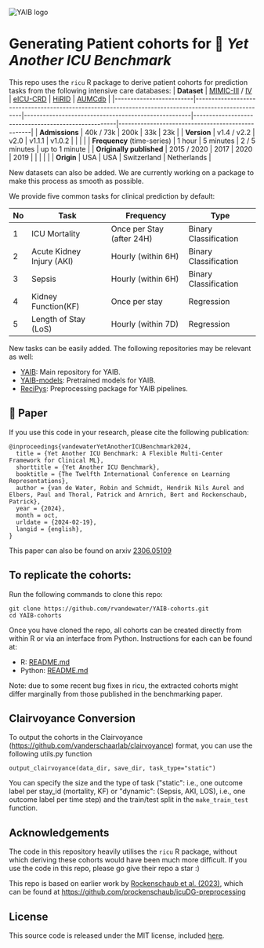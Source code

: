 ![YAIB logo](https://github.com/rvandewater/YAIB/blob/development/docs/figures/yaib_logo.png)
# Generating Patient cohorts for 🧪 _Yet Another ICU Benchmark_


This repo uses the `ricu` R package to derive patient cohorts for prediction tasks from the following intensive care databases: 
| **Dataset**                 | [MIMIC-III](https://physionet.org/content/mimiciii/) / [IV](https://physionet.org/content/mimiciv/) | [eICU-CRD](https://physionet.org/content/eicu-crd/) | [HiRID](https://physionet.org/content/hirid/1.1.1/) | [AUMCdb](https://doi.org/10.17026/dans-22u-f8vd) |
|-------------------------|-----------------------------------------------------------------------------------------------------|-----------------------------------------------------|-----------------------------------------------------|--------------------------------------------------|
| **Admissions**              | 40k / 73k                                                                                           | 200k                                                | 33k                                                 | 23k                                              |
| **Version**                 | v1.4 / v2.2                                                                                         | v2.0                                                | v1.1.1                                              | v1.0.2                                           |                                                     |                                                     |                                                  |
| **Frequency** (time-series) | 1 hour                                                                                              | 5 minutes                                           | 2 / 5 minutes                                       | up to 1 minute                                   |
| **Originally published**    | 2015  / 2020                                                                                        | 2017                                                | 2020                                                | 2019                                             |                                                                                                     |                                                     |                                                     |                                                  |
| **Origin**                  | USA                                                                                                 | USA                                                 | Switzerland                                         | Netherlands                                      |

New datasets can also be added. We are currently working on a package to make this process as smooth as possible.
<!-- * [AUMCdb](https://github.com/AmsterdamUMC/AmsterdamUMCdb)
* [HiRID](https://hirid.intensivecare.ai/)
* [eICU](https://eicu-crd.mit.edu/)
* [MIMIC IV](https://mimic.mit.edu/) -->
We provide five common tasks for clinical prediction by default:

| No  | Task                 | Frequency        | Type                                | 
|-----|---------------------------|--------------------|-------------------------------------|
| 1   | ICU Mortality             | Once per Stay (after 24H) | Binary Classification  |
| 2   | Acute Kidney Injury (AKI) | Hourly (within 6H) | Binary Classification |
| 3   | Sepsis                    | Hourly (within 6H) | Binary Classification |
| 4   | Kidney Function(KF)       | Once per stay | Regression |
| 5   | Length of Stay (LoS)      | Hourly (within 7D) | Regression |

New tasks can be easily added. 
The following repositories may be relevant as well:
- [YAIB](https://github.com/rvandewater/YAIB): Main repository for YAIB.
- [YAIB-models](https://github.com/rvandewater/YAIB-models): Pretrained models for YAIB.
- [ReciPys](https://github.com/rvandewater/ReciPys): Preprocessing package for YAIB pipelines.

## 📄 Paper

If you use this code in your research, please cite the following publication:

```
@inproceedings{vandewaterYetAnotherICUBenchmark2024,
  title = {Yet Another ICU Benchmark: A Flexible Multi-Center Framework for Clinical ML},
  shorttitle = {Yet Another ICU Benchmark},
  booktitle = {The Twelfth International Conference on Learning Representations},
  author = {van de Water, Robin and Schmidt, Hendrik Nils Aurel and Elbers, Paul and Thoral, Patrick and Arnrich, Bert and Rockenschaub, Patrick},
  year = {2024},
  month = oct,
  urldate = {2024-02-19},
  langid = {english},
}

```

This paper can also be found on arxiv [2306.05109](https://arxiv.org/abs/2306.05109)

## To replicate the cohorts:

Run the following commands to clone this repo:

```
git clone https://github.com/rvandewater/YAIB-cohorts.git
cd YAIB-cohorts
```
Once you have cloned the repo, all cohorts can be created directly from within R or via an interface from Python. Instructions for each can be found at: 

- R: [README.md](R/README.md)
- Python: [README.md](Python/README.md)  

Note: due to some recent bug fixes in ricu, the extracted cohorts might differ marginally from those published in the benchmarking paper.

## Clairvoyance Conversion

To output the cohorts in the Clairvoyance (https://github.com/vanderschaarlab/clairvoyance) format, you can use the following utils.py function
```
output_clairvoyance(data_dir, save_dir, task_type="static")
```
You can specify the size and the type of task ("static": i.e., one outcome label per stay_id (mortality, KF) or "dynamic": (Sepsis, AKI, LOS), i.e., one outcome label per time step) and the train/test split in the `make_train_test` function.

## Acknowledgements

The code in this repository heavily utilises the `ricu` R package, without which deriving these cohorts would have been much more difficult. If you use the code in this repo, please go give their repo a star :)

This repo is based on earlier work by [Rockenschaub et al. (2023)](https://arxiv.org/abs/2303.15354), which can be found at https://github.com/prockenschaub/icuDG-preprocessing

## License
This source code is released under the MIT license, included [here](LICENSE).
